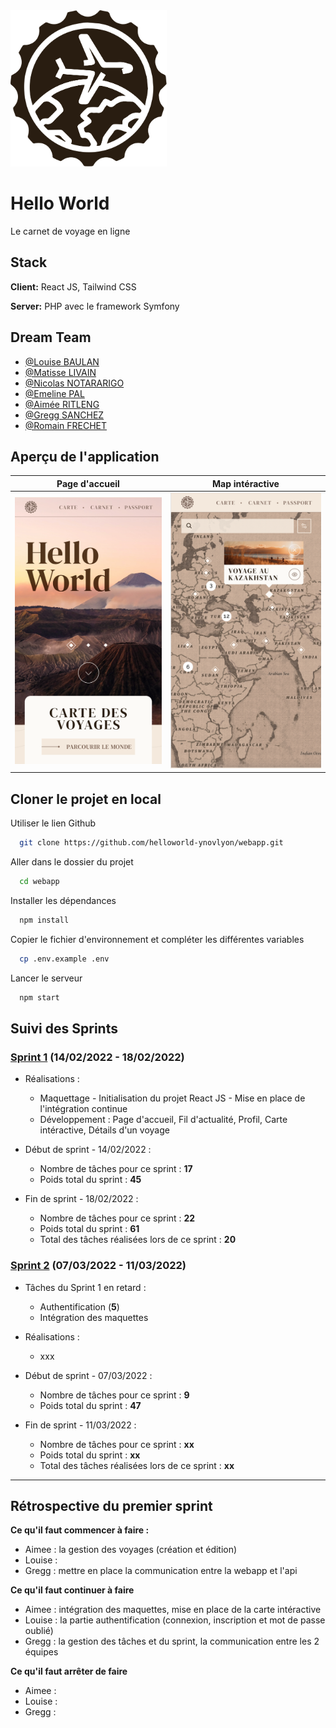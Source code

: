 
<img src="./src/assets/images/logo.svg" width="250" height="250">

# Hello World

Le carnet de voyage en ligne
## Stack

**Client:** React JS, Tailwind CSS

**Server:** PHP avec le framework Symfony


## Dream Team

- [@Louise BAULAN](https://github.com/Fayaah)
- [@Matisse LIVAIN](https://github.com/MLivain)
- [@Nicolas NOTARARIGO](https://github.com/Neerfix)
- [@Emeline PAL](https://github.com/emelinepal)
- [@Aimée RITLENG](https://github.com/Aimee-RTLNG)
- [@Gregg SANCHEZ](https://github.com/Arty3P)
- [@Romain FRECHET](https://github.com/Hikari-rom)


## Aperçu de l'application

|                     Page d'accueil                     |                    Map intéractive                    |
|:------------------------------------------------------:|:-----------------------------------------------------:|
| ![App Screenshot](./src/assets/images/readme/home.png) | ![App Screenshot](./src/assets/images/readme/map.png) |

## Cloner le projet en local

Utiliser le lien Github

```bash
  git clone https://github.com/helloworld-ynovlyon/webapp.git
```

Aller dans le dossier du projet

```bash
  cd webapp
```

Installer les dépendances

```bash
  npm install
```

Copier le fichier d'environnement et compléter les différentes variables

```bash
  cp .env.example .env
```

Lancer le serveur

```bash
  npm start
```


## Suivi des Sprints

### [Sprint 1](https://github.com/helloworld-ynovlyon/webapp/milestone/1) (14/02/2022 - 18/02/2022)

- Réalisations :
  - Maquettage - Initialisation du projet React JS - Mise en place de l'intégration continue
  - Développement : Page d'accueil, Fil d'actualité, Profil, Carte intéractive, Détails d'un voyage


- Début de sprint - 14/02/2022 :
  - Nombre de tâches pour ce sprint : **17**
  - Poids total du sprint : **45**


- Fin de sprint - 18/02/2022 :
  - Nombre de tâches pour ce sprint : **22**
  - Poids total du sprint : **61**
  - Total des tâches réalisées lors de ce sprint : **20**


### [Sprint 2](https://github.com/helloworld-ynovlyon/webapp/milestone/2) (07/03/2022 - 11/03/2022)

- Tâches du Sprint 1 en retard :
  - Authentification (**5**)
  - Intégration des maquettes

- Réalisations :
  - xxx

- Début de sprint - 07/03/2022 :
  - Nombre de tâches pour ce sprint : **9**
  - Poids total du sprint : **47**

- Fin de sprint - 11/03/2022 :
  - Nombre de tâches pour ce sprint : **xx**
  - Poids total du sprint : **xx**
  - Total des tâches réalisées lors de ce sprint : **xx**

--- ---

## Rétrospective du premier sprint

**Ce qu'il faut commencer à faire :**
- Aimee : la gestion des voyages (création et édition)
- Louise : 
- Gregg : mettre en place la communication entre la webapp et l'api

**Ce qu'il faut continuer à faire**
- Aimee : intégration des maquettes, mise en place de la carte intéractive
- Louise : la partie authentification (connexion, inscription et mot de passe oublié)
- Gregg : la gestion des tâches et du sprint, la communication entre les 2 équipes

**Ce qu'il faut arrêter de faire**
- Aimee :
- Louise :
- Gregg :

